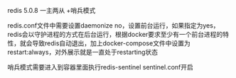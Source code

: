 redis 5.0.8 一主两从 +哨兵模式

redis.conf文件中需要设置daemonize no，设置前台运行，如果指定为yes，redis会以守护进程的方式在后台运行，根据docker要求至少有一个前台进程的特性，就会导致redis自动退出，加上docker-compose文件中设置为restart:always，对外展示就是一直处于restarting状态

哨兵模式需要进入到容器里面执行redis-sentinel sentinel.conf开启
